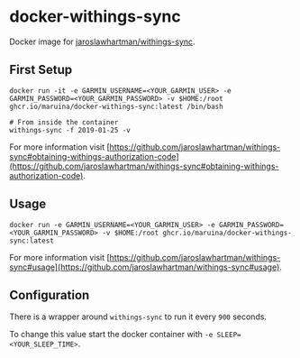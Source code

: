# docker-withings-sync

Docker image for [jaroslawhartman/withings-sync](https://github.com/jaroslawhartman/withings-sync).

## First Setup

```console
docker run -it -e GARMIN_USERNAME=<YOUR_GARMIN_USER> -e GARMIN_PASSWORD=<YOUR_GARMIN_PASSWORD> -v $HOME:/root ghcr.io/maruina/docker-withings-sync:latest /bin/bash

# From inside the container
withings-sync -f 2019-01-25 -v
```

For more information visit [https://github.com/jaroslawhartman/withings-sync#obtaining-withings-authorization-code](https://github.com/jaroslawhartman/withings-sync#obtaining-withings-authorization-code).

## Usage

```console
docker run -e GARMIN_USERNAME=<YOUR_GARMIN_USER> -e GARMIN_PASSWORD=<YOUR_GARMIN_PASSWORD> -v $HOME:/root ghcr.io/maruina/docker-withings-sync:latest
```

For more information visit [https://github.com/jaroslawhartman/withings-sync#usage](https://github.com/jaroslawhartman/withings-sync#usage).

## Configuration

There is a wrapper around `withings-sync` to run it every `900` seconds.

To change this value start the docker container with `-e SLEEP=<YOUR_SLEEP_TIME>`.
